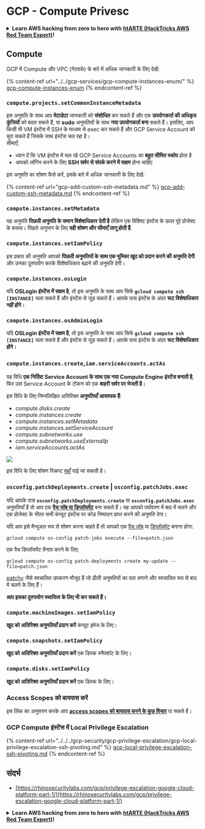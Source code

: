# GCP - Compute Privesc

<details>

<summary><strong>Learn AWS hacking from zero to hero with</strong> <a href="https://training.hacktricks.xyz/courses/arte"><strong>htARTE (HackTricks AWS Red Team Expert)</strong></a><strong>!</strong></summary>

HackTricks का समर्थन करने के अन्य तरीके:

* यदि आप अपनी **कंपनी का विज्ञापन HackTricks में देखना चाहते हैं** या **HackTricks को PDF में डाउनलोड करना चाहते हैं** तो [**सब्सक्रिप्शन प्लान्स**](https://github.com/sponsors/carlospolop) देखें!
* [**आधिकारिक PEASS & HackTricks स्वैग**](https://peass.creator-spring.com) प्राप्त करें
* [**The PEASS Family**](https://opensea.io/collection/the-peass-family) की खोज करें, हमारा विशेष [**NFTs**](https://opensea.io/collection/the-peass-family) संग्रह
* 💬 [**Discord group**](https://discord.gg/hRep4RUj7f) में **शामिल हों** या [**telegram group**](https://t.me/peass) में या **Twitter** पर मुझे 🐦 [**@carlospolopm**](https://twitter.com/carlospolopm) **का पालन करें**.
* **HackTricks** के [**github repos**](https://github.com/carlospolop/hacktricks) और [**HackTricks Cloud**](https://github.com/carlospolop/hacktricks-cloud) में PRs सबमिट करके अपनी हैकिंग ट्रिक्स साझा करें.

</details>

## Compute

GCP में Compute और VPC (नेटवर्क) के बारे में अधिक जानकारी के लिए देखें:

{% content-ref url="../../gcp-services/gcp-compute-instances-enum/" %}
[gcp-compute-instances-enum](../../gcp-services/gcp-compute-instances-enum/)
{% endcontent-ref %}

### `compute.projects.setCommonInstanceMetadata`

इस अनुमति के साथ आप **मेटाडेटा** जानकारी को **संशोधित** कर सकते हैं और एक **उपयोगकर्ता की अधिकृत कुंजियों** को बदल सकते हैं, या **sudo** अनुमतियों के साथ **नया उपयोगकर्ता बना** सकते हैं। इसलिए, आप किसी भी VM इंस्टेंस में SSH के माध्यम से exec कर सकते हैं और GCP Service Account को चुरा सकते हैं जिसके साथ इंस्टेंस चल रहा है।\
सीमाएँ:

* ध्यान दें कि VM इंस्टेंस में चल रहे GCP Service Accounts का **बहुत सीमित स्कोप** होता है
* आपको लॉगिन करने के लिए **SSH सर्वर से संपर्क करने में सक्षम** होना चाहिए

इस अनुमति का शोषण कैसे करें, इसके बारे में अधिक जानकारी के लिए देखें:

{% content-ref url="gcp-add-custom-ssh-metadata.md" %}
[gcp-add-custom-ssh-metadata.md](gcp-add-custom-ssh-metadata.md)
{% endcontent-ref %}

### `compute.instances.setMetadata`

यह अनुमति **पिछली अनुमति के समान विशेषाधिकार देती है** लेकिन एक विशिष्ट इंस्टेंस के ऊपर पूरे प्रोजेक्ट के बजाय। पिछले अनुभाग के लिए **वही शोषण और सीमाएँ लागू होती हैं**.

### `compute.instances.setIamPolicy`

इस प्रकार की अनुमति आपको **पिछली अनुमतियों के साथ एक भूमिका खुद को प्रदान करने की अनुमति देगी** और उनका दुरुपयोग करके विशेषाधिकार बढ़ाने की अनुमति देगी।

### **`compute.instances.osLogin`**

यदि **OSLogin इंस्टेंस में सक्षम है**, तो इस अनुमति के साथ आप सिर्फ **`gcloud compute ssh [INSTANCE]`** चला सकते हैं और इंस्टेंस से जुड़ सकते हैं। आपके पास इंस्टेंस के अंदर **रूट विशेषाधिकार नहीं होंगे**।

### **`compute.instances.osAdminLogin`**

यदि **OSLogin इंस्टेंस में सक्षम है**, तो इस अनुमति के साथ आप सिर्फ **`gcloud compute ssh [INSTANCE]`** चला सकते हैं और इंस्टेंस से जुड़ सकते हैं। आपके पास इंस्टेंस के अंदर **रूट विशेषाधिकार होंगे**।

### `compute.instances.create`,`iam.serviceAccounts.actAs`

यह विधि **एक निर्दिष्ट Service Account के साथ एक नया Compute Engine इंस्टेंस बनाती है**, फिर उस Service Account के टोकन को एक **बाहरी सर्वर पर भेजती है**।

इस विधि के लिए निम्नलिखित अतिरिक्त **अनुमतियाँ आवश्यक हैं**:

* _compute.disks.create_
* _compute.instances.create_
* _compute.instances.setMetadata_
* _compute.instances.setServiceAccount_
* _compute.subnetworks.use_
* _compute.subnetworks.useExternalIp_
* _iam.serviceAccounts.actAs_

![](https://rhinosecuritylabs.com/wp-content/uploads/2020/04/image9-750x594.png)

इस विधि के लिए शोषण स्क्रिप्ट [यहाँ](https://github.com/RhinoSecurityLabs/GCP-IAM-Privilege-Escalation/blob/master/ExploitScripts/compute.instances.create.py) पाई जा सकती है।

### `osconfig.patchDeployments.create` | `osconfig.patchJobs.exec`

यदि आपके पास **`osconfig.patchDeployments.create`** या **`osconfig.patchJobs.exec`** अनुमतियाँ हैं तो आप एक [**पैच जॉब या डिप्लॉयमेंट**](https://blog.raphael.karger.is/articles/2022-08/GCP-OS-Patching) बना सकते हैं। यह आपको पर्यावरण में बाद में चलने और एक प्रोजेक्ट के भीतर सभी कंप्यूट इंस्टेंस पर कोड निष्पादन प्राप्त करने की अनुमति देगा।

यदि आप इसे मैन्युअल रूप से शोषण करना चाहते हैं तो आपको एक [पैच जॉब](https://github.com/rek7/patchy/blob/main/pkg/engine/patches/patch\_job.json) या [डिप्लॉयमेंट](https://github.com/rek7/patchy/blob/main/pkg/engine/patches/patch\_deployment.json) बनाना होगा:

`gcloud compute os-config patch-jobs execute --file=patch.json`

एक पैच डिप्लॉयमेंट तैनात करने के लिए:

`gcloud compute os-config patch-deployments create my-update --file=patch.json`

[patchy](https://github.com/rek7/patchy) जैसे स्वचालित उपकरण मौजूद हैं जो ढीली अनुमतियों का पता लगाने और स्वचालित रूप से बाद में चलने के लिए हैं।

**आप इसका दुरुपयोग स्थायित्व के लिए भी कर सकते हैं।**

### `compute.machineImages.setIamPolicy`

**खुद को अतिरिक्त अनुमतियाँ प्रदान करें** कंप्यूट इमेज के लिए।

### `compute.snapshots.setIamPolicy`

**खुद को अतिरिक्त अनुमतियाँ प्रदान करें** एक डिस्क स्नैपशॉट के लिए।

### `compute.disks.setIamPolicy`

**खुद को अतिरिक्त अनुमतियाँ प्रदान करें** एक डिस्क के लिए।

### Access Scopes को बायपास करें

इस लिंक का अनुसरण करके आप [**access scopes को बायपास करने के कुछ विचार**](../../../gcp-security/gcp-privilege-escalation/) पा सकते हैं।

### GCP Compute इंस्टेंस में Local Privilege Escalation

{% content-ref url="../../../gcp-security/gcp-privilege-escalation/gcp-local-privilege-escalation-ssh-pivoting.md" %}
[gcp-local-privilege-escalation-ssh-pivoting.md](../../../gcp-security/gcp-privilege-escalation/gcp-local-privilege-escalation-ssh-pivoting.md)
{% endcontent-ref %}

## संदर्भ

* [https://rhinosecuritylabs.com/gcp/privilege-escalation-google-cloud-platform-part-1/](https://rhinosecuritylabs.com/gcp/privilege-escalation-google-cloud-platform-part-1/)

<details>

<summary><strong>Learn AWS hacking from zero to hero with</strong> <a href="https://training.hacktricks.xyz/courses/arte"><strong>htARTE (HackTricks AWS Red Team Expert)</strong></a><strong>!</strong></summary>

HackTricks का समर्थन करने के अन्य तरीके:

* यदि आप अपनी **कंपनी का विज्ञापन HackTricks में देखना चाहते हैं** या **HackTricks को PDF में डाउनलोड करना चाहते हैं** तो [**सब्सक्रिप्शन प्लान्स**](https://github.com/sponsors/carlospolop) देखें!
* [**आधिकारिक PEASS & HackTricks स्वैग**](https://peass.creator-spring.com) प्राप्त करें
* [**The PEASS Family**](https://opensea.io/collection/the-peass-family) की खोज करें, हमारा विशेष [**NFTs**](https://opensea.io/collection/the-peass-family) संग्रह
* 💬 [**Discord group**](https://discord.gg/hRep4RUj7f) में **शामिल हों** या [**telegram group**](https://t.me/peass) में या **Twitter** पर मुझे 🐦 [**@carlospolopm**](https://twitter.com/carlospolopm) **का पालन करें**.
* **HackTricks** के [**github repos**](https://github.com/carlospolop/hacktricks) और [**HackTricks Cloud**](https://github.com/carlospolop/hacktricks-cloud) में PRs सबमिट करके अपनी हैकिंग ट्रिक्स साझा करें.

</details>
